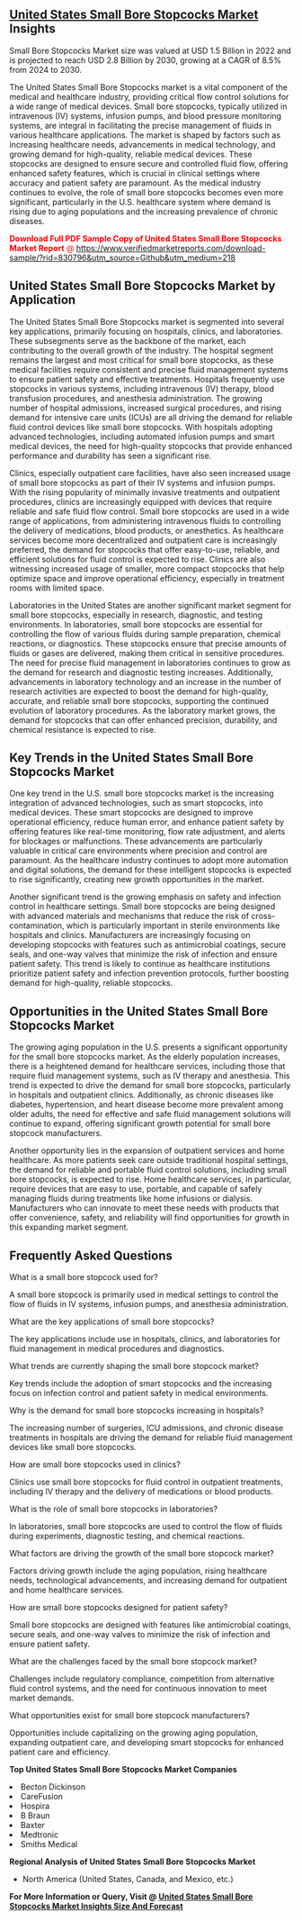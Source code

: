 <h2><a href="https://www.verifiedmarketreports.com/download-sample/?rid=830796&amp;utm_source=Github&amp;utm_medium=218" target="_blank">United States Small Bore Stopcocks Market</a> Insights</h2><p>Small Bore Stopcocks Market size was valued at USD 1.5 Billion in 2022 and is projected to reach USD 2.8 Billion by 2030, growing at a CAGR of 8.5% from 2024 to 2030.</p><p><p>The United States Small Bore Stopcocks market is a vital component of the medical and healthcare industry, providing critical flow control solutions for a wide range of medical devices. Small bore stopcocks, typically utilized in intravenous (IV) systems, infusion pumps, and blood pressure monitoring systems, are integral in facilitating the precise management of fluids in various healthcare applications. The market is shaped by factors such as increasing healthcare needs, advancements in medical technology, and growing demand for high-quality, reliable medical devices. These stopcocks are designed to ensure secure and controlled fluid flow, offering enhanced safety features, which is crucial in clinical settings where accuracy and patient safety are paramount. As the medical industry continues to evolve, the role of small bore stopcocks becomes even more significant, particularly in the U.S. healthcare system where demand is rising due to aging populations and the increasing prevalence of chronic diseases. <p><span class=""><span style="color: #ff0000;"><strong>Download Full PDF Sample Copy of United States Small Bore Stopcocks Market Report</strong> @ </span><a href="https://www.verifiedmarketreports.com/download-sample/?rid=830796&amp;utm_source=Github&amp;utm_medium=218" target="_blank">https://www.verifiedmarketreports.com/download-sample/?rid=830796&amp;utm_source=Github&amp;utm_medium=218</a></span></p></p> <h2>United States Small Bore Stopcocks Market by Application</h2> <p>The United States Small Bore Stopcocks market is segmented into several key applications, primarily focusing on hospitals, clinics, and laboratories. These subsegments serve as the backbone of the market, each contributing to the overall growth of the industry. The hospital segment remains the largest and most critical for small bore stopcocks, as these medical facilities require consistent and precise fluid management systems to ensure patient safety and effective treatments. Hospitals frequently use stopcocks in various systems, including intravenous (IV) therapy, blood transfusion procedures, and anesthesia administration. The growing number of hospital admissions, increased surgical procedures, and rising demand for intensive care units (ICUs) are all driving the demand for reliable fluid control devices like small bore stopcocks. With hospitals adopting advanced technologies, including automated infusion pumps and smart medical devices, the need for high-quality stopcocks that provide enhanced performance and durability has seen a significant rise. <p>Clinics, especially outpatient care facilities, have also seen increased usage of small bore stopcocks as part of their IV systems and infusion pumps. With the rising popularity of minimally invasive treatments and outpatient procedures, clinics are increasingly equipped with devices that require reliable and safe fluid flow control. Small bore stopcocks are used in a wide range of applications, from administering intravenous fluids to controlling the delivery of medications, blood products, or anesthetics. As healthcare services become more decentralized and outpatient care is increasingly preferred, the demand for stopcocks that offer easy-to-use, reliable, and efficient solutions for fluid control is expected to rise. Clinics are also witnessing increased usage of smaller, more compact stopcocks that help optimize space and improve operational efficiency, especially in treatment rooms with limited space. <p>Laboratories in the United States are another significant market segment for small bore stopcocks, especially in research, diagnostic, and testing environments. In laboratories, small bore stopcocks are essential for controlling the flow of various fluids during sample preparation, chemical reactions, or diagnostics. These stopcocks ensure that precise amounts of fluids or gases are delivered, making them critical in sensitive procedures. The need for precise fluid management in laboratories continues to grow as the demand for research and diagnostic testing increases. Additionally, advancements in laboratory technology and an increase in the number of research activities are expected to boost the demand for high-quality, accurate, and reliable small bore stopcocks, supporting the continued evolution of laboratory procedures. As the laboratory market grows, the demand for stopcocks that can offer enhanced precision, durability, and chemical resistance is expected to rise. <h2>Key Trends in the United States Small Bore Stopcocks Market</h2> <p>One key trend in the U.S. small bore stopcocks market is the increasing integration of advanced technologies, such as smart stopcocks, into medical devices. These smart stopcocks are designed to improve operational efficiency, reduce human error, and enhance patient safety by offering features like real-time monitoring, flow rate adjustment, and alerts for blockages or malfunctions. These advancements are particularly valuable in critical care environments where precision and control are paramount. As the healthcare industry continues to adopt more automation and digital solutions, the demand for these intelligent stopcocks is expected to rise significantly, creating new growth opportunities in the market. <p>Another significant trend is the growing emphasis on safety and infection control in healthcare settings. Small bore stopcocks are being designed with advanced materials and mechanisms that reduce the risk of cross-contamination, which is particularly important in sterile environments like hospitals and clinics. Manufacturers are increasingly focusing on developing stopcocks with features such as antimicrobial coatings, secure seals, and one-way valves that minimize the risk of infection and ensure patient safety. This trend is likely to continue as healthcare institutions prioritize patient safety and infection prevention protocols, further boosting demand for high-quality, reliable stopcocks. <h2>Opportunities in the United States Small Bore Stopcocks Market</h2> <p>The growing aging population in the U.S. presents a significant opportunity for the small bore stopcocks market. As the elderly population increases, there is a heightened demand for healthcare services, including those that require fluid management systems, such as IV therapy and anesthesia. This trend is expected to drive the demand for small bore stopcocks, particularly in hospitals and outpatient clinics. Additionally, as chronic diseases like diabetes, hypertension, and heart disease become more prevalent among older adults, the need for effective and safe fluid management solutions will continue to expand, offering significant growth potential for small bore stopcock manufacturers. <p>Another opportunity lies in the expansion of outpatient services and home healthcare. As more patients seek care outside traditional hospital settings, the demand for reliable and portable fluid control solutions, including small bore stopcocks, is expected to rise. Home healthcare services, in particular, require devices that are easy to use, portable, and capable of safely managing fluids during treatments like home infusions or dialysis. Manufacturers who can innovate to meet these needs with products that offer convenience, safety, and reliability will find opportunities for growth in this expanding market segment. <h2>Frequently Asked Questions</h2> <p>What is a small bore stopcock used for?</p> <p>A small bore stopcock is primarily used in medical settings to control the flow of fluids in IV systems, infusion pumps, and anesthesia administration.</p> <p>What are the key applications of small bore stopcocks?</p> <p>The key applications include use in hospitals, clinics, and laboratories for fluid management in medical procedures and diagnostics.</p> <p>What trends are currently shaping the small bore stopcock market?</p> <p>Key trends include the adoption of smart stopcocks and the increasing focus on infection control and patient safety in medical environments.</p> <p>Why is the demand for small bore stopcocks increasing in hospitals?</p> <p>The increasing number of surgeries, ICU admissions, and chronic disease treatments in hospitals are driving the demand for reliable fluid management devices like small bore stopcocks.</p> <p>How are small bore stopcocks used in clinics?</p> <p>Clinics use small bore stopcocks for fluid control in outpatient treatments, including IV therapy and the delivery of medications or blood products.</p> <p>What is the role of small bore stopcocks in laboratories?</p> <p>In laboratories, small bore stopcocks are used to control the flow of fluids during experiments, diagnostic testing, and chemical reactions.</p> <p>What factors are driving the growth of the small bore stopcock market?</p> <p>Factors driving growth include the aging population, rising healthcare needs, technological advancements, and increasing demand for outpatient and home healthcare services.</p> <p>How are small bore stopcocks designed for patient safety?</p> <p>Small bore stopcocks are designed with features like antimicrobial coatings, secure seals, and one-way valves to minimize the risk of infection and ensure patient safety.</p> <p>What are the challenges faced by the small bore stopcock market?</p> <p>Challenges include regulatory compliance, competition from alternative fluid control systems, and the need for continuous innovation to meet market demands.</p> <p>What opportunities exist for small bore stopcock manufacturers?</p> <p>Opportunities include capitalizing on the growing aging population, expanding outpatient care, and developing smart stopcocks for enhanced patient care and efficiency.</p> </p><p><strong>Top United States Small Bore Stopcocks Market Companies</strong></p><div data-test-id=""><p><li>Becton Dickinson</li><li> CareFusion</li><li> Hospira</li><li> B Braun</li><li> Baxter</li><li> Medtronic</li><li> Smiths Medical</li></p><div><strong>Regional Analysis of&nbsp;United States Small Bore Stopcocks Market</strong></div><ul><li dir="ltr"><p dir="ltr">North America&nbsp;(United States, Canada, and Mexico, etc.)</p></li></ul><p><strong>For More Information or Query, Visit @&nbsp;</strong><strong><a href="https://www.verifiedmarketreports.com/product/small-bore-stopcocks-market/?utm_source=Github&amp;utm_medium=218" target="_blank">United States Small Bore Stopcocks Market Insights Size And Forecast</a></strong></p></div>
